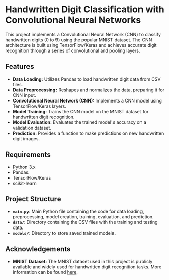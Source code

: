 # Handwritten Digit Classification with Convolutional Neural Networks

This project implements a Convolutional Neural Network (CNN) to classify handwritten digits (0 to 9) using the popular MNIST dataset. The CNN architecture is built using TensorFlow/Keras and achieves accurate digit recognition through a series of convolutional and pooling layers.

## Features

- **Data Loading:** Utilizes Pandas to load handwritten digit data from CSV files.
- **Data Preprocessing:** Reshapes and normalizes the data, preparing it for CNN input.
- **Convolutional Neural Network (CNN):** Implements a CNN model using TensorFlow/Keras layers.
- **Model Training:** Trains the CNN model on the MNIST dataset for handwritten digit recognition.
- **Model Evaluation:** Evaluates the trained model's accuracy on a validation dataset.
- **Prediction:** Provides a function to make predictions on new handwritten digit images.

## Requirements

- Python 3.x
- Pandas
- TensorFlow/Keras
- scikit-learn

## Project Structure

- **`main.py`**: Main Python file containing the code for data loading, preprocessing, model creation, training, evaluation, and prediction.
- **`data/`**: Directory containing the CSV files with the training and testing data.
- **`models/`**: Directory to store saved trained models.


## Acknowledgements

- **MNIST Dataset:** The MNIST dataset used in this project is publicly available and widely used for handwritten digit recognition tasks. More information can be found [here](http://yann.lecun.com/exdb/mnist/).

